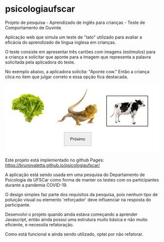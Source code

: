 # psicologiaufscar
Projeto de pesquisa - Aprendizado de inglês para crianças - Teste de Comportamento de Ouvinte.

Aplicação web que simula um teste de "tato" utilizado para avaliar a eficácia do aprendizado de língua inglesa em crianças.

O teste consiste em apresentar três cartões com imagens (estímulos) para a criança e solicitar que aponte para a imagem que representa a palavra solicitada pela aplicadora do teste.

No exemplo abaixo, a aplicadora solicita: "Aponte cow." Então a criança clica no item que julgar correto e essa opção fica destacada.

<img src="./preview.png">

Este projeto está implementado no github Pages: https://brunovaletta.github.io/psicologiaufscar/

A aplicação está sendo usada em uma pesquisa do Departamento de Psicologia da UFSCar como forma de manter os testes com os participantes durante a pandemia COVID-19.

O design simples faz parte dos requisitos da pesquisa, pois nenhum tipo de poluição visual ou elemento 'reforçador' deve influenciar na resposta do participante.

Desenvolvi o projeto quando ainda estava começando a aprender Javascript, então ainda possui uma estrutura muito básica e não muito eficiente, e necessita refatoração. 

Como está funcional e ainda sendo utilizado, optei por não refatorar.
